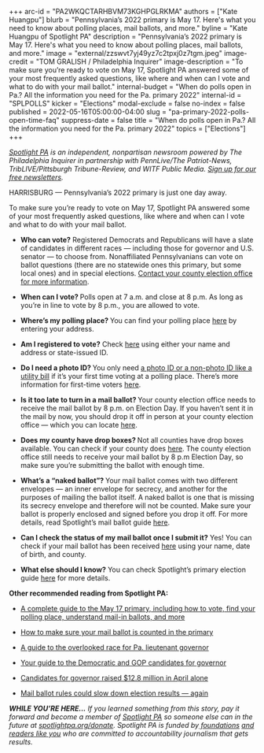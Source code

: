 +++
arc-id = "PA2WKQCTARHBVM73KGHPGLRKMA"
authors = ["Kate Huangpu"]
blurb = "Pennsylvania’s 2022 primary is May 17. Here's what you need to know about polling places, mail ballots, and more."
byline = "Kate Huangpu of Spotlight PA"
description = "Pennsylvania’s 2022 primary is May 17. Here's what you need to know about polling places, mail ballots, and more."
image = "external/zzswvt7yj49yz7c2tpxj0z7tgm.jpeg"
image-credit = "TOM GRALISH / Philadelphia Inquirer"
image-description = "To make sure you’re ready to vote on May 17, Spotlight PA answered some of your most frequently asked questions, like where and when can I vote and what to do with your mail ballot."
internal-budget = "When do polls open in Pa.? All the information you need for the Pa. primary 2022"
internal-id = "SPLPOLLS"
kicker = "Elections"
modal-exclude = false
no-index = false
published = 2022-05-16T05:00:00-04:00
slug = "pa-primary-2022-polls-open-time-faq"
suppress-date = false
title = "When do polls open in Pa.? All the information you need for the Pa. primary 2022"
topics = ["Elections"]
+++

<a href="https://lesspage.com/"><i>Spotlight PA</i></a><i> is an independent, nonpartisan newsroom powered by The Philadelphia Inquirer in partnership with PennLive/The Patriot-News, TribLIVE/Pittsburgh Tribune-Review, and WITF Public Media. </i><a href="https://lesspage.com/newsletters"><i>Sign up for our free newsletters</i></a><i>.</i>

HARRISBURG — Pennsylvania’s 2022 primary is just one day away.

To make sure you’re ready to vote on May 17, Spotlight PA answered some of your most frequently asked questions, like where and when can I vote and what to do with your mail ballot.

<script src="https://lesspage.com/embed.js" async></script><div data-spl-embed-version="1" data-spl-src="https://lesspage.com/embeds/tips/?flag_text=ELECTION%202022&tip_text=Spotlight%20PA%20is%20covering%20Pennsylvania's%202022%20gubernatorial%20and%20legislative%20elections%20%E2%80%94%20and%20we%20want%20you%20to%20help%20shape%20our%20stories.%20%3Cb%3ETell%20us%20what%20you%20want%20to%20know%20about%20those%20races%2C%20and%20send%20us%20any%20questions%20you%20have%20about%20the%20voting%20system.%3C%2Fb%3E%20Use%20the%20form%20below%20to%20reach%20our%20election%20team.&form_name=elections-embed"></div>

- <b>Who can vote?</b> Registered Democrats and Republicans will have a slate of candidates in different races — including those for governor and U.S. senator — to choose from. Nonaffiliated Pennsylvanians can vote on ballot questions (there are no statewide ones this primary, but some local ones) and in special elections. <a href="https://www.vote.pa.gov/Resources/Pages/Contact-Your-Election-Officials.aspx">Contact your county election office for more information</a>.

- <b>When can I vote? </b>Polls open at 7 a.m. and close at 8 p.m. As long as you’re in line to vote by 8 p.m., you are allowed to vote.

- <b>Where’s my polling place? </b>You can find your polling place <a href="https://www.pavoterservices.pa.gov/Pages/PollingPlaceInfo.aspx">here</a> by entering your address.

- <b>Am I registered to vote?</b> Check <a href="https://www.pavoterservices.pa.gov/pages/voterregistrationstatus.aspx">here</a> using either your name and address or state-issued ID.

- <b>Do I need a photo ID? </b>You only need <a href="https://www.vote.pa.gov/Register-to-Vote/Pages/Voter-ID-for-First-Time-Voters.aspx" target="_blank">a photo ID or a non-photo ID like a utility bill</a> if it’s your first time voting at a polling place. There’s more information for first-time voters <a href="https://www.vote.pa.gov/Voting-in-PA/Pages/First-Time-Voters.aspx">here</a>.

- <b>Is it too late to turn in a mail ballot? </b>Your county election office needs to receive the mail ballot by 8 p.m. on Election Day. If you haven’t sent it in the mail by now, you should drop it off in person at your county election office — which you can locate <a href="https://www.vote.pa.gov/Resources/Pages/Contact-Your-Election-Officials.aspx">here</a>.

- <b>Does my county have drop boxes? </b>Not all counties have drop boxes available. You can check if your county does <a href="https://www.vote.pa.gov/Resources/Pages/Contact-Your-Election-Officials.aspx">here</a>. The county election office still needs to receive your mail ballot by 8 p.m Election Day, so make sure you’re submitting the ballot with enough time.

- <b>What’s a “naked ballot”? </b>Your mail ballot comes with two different envelopes — an inner envelope for secrecy, and another for the purposes of mailing the ballot itself. A naked ballot is one that is missing its secrecy envelope and therefore will not be counted. Make sure your ballot is properly enclosed and signed before you drop it off. For more details, read Spotlight’s mail ballot guide <a href="https://lesspage.com/news/2022/05/pa-primary-2022-mail-ballot-instructions/">here</a>.

- <b>Can I check the status of my mail ballot once I submit it?</b> Yes! You can check if your mail ballot has been received <a href="https://www.pavoterservices.pa.gov/pages/ballottracking.aspx">here</a> using your name, date of birth, and county.

- <b>What else should I know?</b> You can check Spotlight’s primary election guide <a href="https://lesspage.com/news/2022/04/pa-election-day-2022-pennsylvania-primary-governor-senate-voting-guide/">here</a> for more details.

<script src="https://lesspage.com/embed.js" async></script><div data-spl-embed-version="1" data-spl-src="https://lesspage.com/embeds/donate/"></div>

<b>Other recommended reading from Spotlight PA:</b>

- <a href="https://lesspage.com/news/2022/04/pa-election-day-2022-pennsylvania-primary-governor-senate-voting-guide/">A complete guide to the May 17 primary, including how to vote, find your polling place, understand mail-in ballots, and more</a>

- <a href="https://lesspage.com/news/2022/05/pa-primary-2022-mail-ballot-instructions/">How to make sure your mail ballot is counted in the primary</a>

- <a href="https://lesspage.com/news/2022/04/pennsylvania-lieutenant-governor-2022-election-guide/">A guide to the overlooked race for Pa. lieutenant governor</a>

- <a href="https://lesspage.com/news/2022/04/pa-primary-governor-election-2022-candidates-guide/">Your guide to the Democratic and GOP candidates for governor</a>

- <a href="https://lesspage.com/news/2022/05/pennsylvania-primary-2022-governor-election-april-fundraising/" target="_blank">Candidates for governor raised $12.8 million in April alone</a>

- <a href="https://lesspage.com/news/2022/05/pa-primary-2022-mail-ballot-election-results-precanvassing/" target="_blank">Mail ballot rules could slow down election results — again</a>

<i><b>WHILE YOU’RE HERE...</b></i><i> If you learned something from this story, pay it forward and become a member of </i><a href="https://lesspage.com/"><i>Spotlight PA</i></a><i> so someone else can in the future at </i><a href="http://spotlightpa.org/donate"><i>spotlightpa.org/donate</i></a><i>. Spotlight PA is funded by</i><a href="https://lesspage.com/support"><i> foundations</i></a><i> </i><a href="https://lesspage.com/support"><i>and readers like you</i></a><i> who are committed to accountability journalism that gets results.</i>
